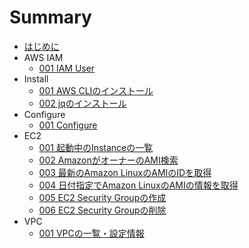 # Summary
* [はじめに](README.md)
* AWS IAM
	* [001 IAM User](iam/001_iamuser.md)
* Install
	* [001 AWS CLIのインストール](install/001_install.md)
	* [002 jqのインストール](install/002_jq.md)
* Configure
	* [001 Configure](configure/001_setting.md)
* EC2
	* [001 起動中のInstanceの一覧](ec2/001_describe.md)
	* [002 AmazonがオーナーのAMI検索](ec2/002_search_ami.md)
	* [003 最新のAmazon LinuxのAMIのIDを取得](ec2/003_amazon_ami.md)
	* [004 日付指定でAmazon LinuxのAMIの情報を取得](ec2/004_amazon_date.md)
	* [005 EC2 Security Groupの作成](ec2/005_create_security.md)
	* [006 EC2 Security Groupの削除](ec2/006_delete_security.md)
* VPC
	* [001 VPCの一覧・設定情報](vpc/001_list.md)

